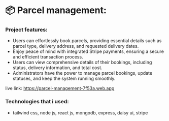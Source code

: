 # 📦 Parcel management:

### Project features:

- Users can effortlessly book parcels, providing essential details such as parcel type, delivery address, and requested delivery dates.
- Enjoy peace of mind with integrated Stripe payments, ensuring a secure and efficient transaction process.
- Users can view comprehensive details of their bookings, including status, delivery information, and total cost.
- Administrators have the power to manage parcel bookings, update statuses, and keep the system running smoothly.

live link: https://parcel-management-7f53a.web.app

### Technologies that i used:

- tailwind css, node js, react js, mongodb, express, daisy ui, stripe






